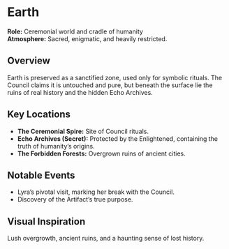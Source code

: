 # Earth

**Role:** Ceremonial world and cradle of humanity  
**Atmosphere:** Sacred, enigmatic, and heavily restricted.

## Overview
Earth is preserved as a sanctified zone, used only for symbolic rituals. The Council claims it is untouched and pure, but beneath the surface lie the ruins of real history and the hidden Echo Archives.

## Key Locations
- **The Ceremonial Spire:** Site of Council rituals.
- **Echo Archives (Secret):** Protected by the Enlightened, containing the truth of humanity’s origins.
- **The Forbidden Forests:** Overgrown ruins of ancient cities.

## Notable Events
- Lyra’s pivotal visit, marking her break with the Council.
- Discovery of the Artifact’s true purpose.

## Visual Inspiration
Lush overgrowth, ancient ruins, and a haunting sense of lost history.